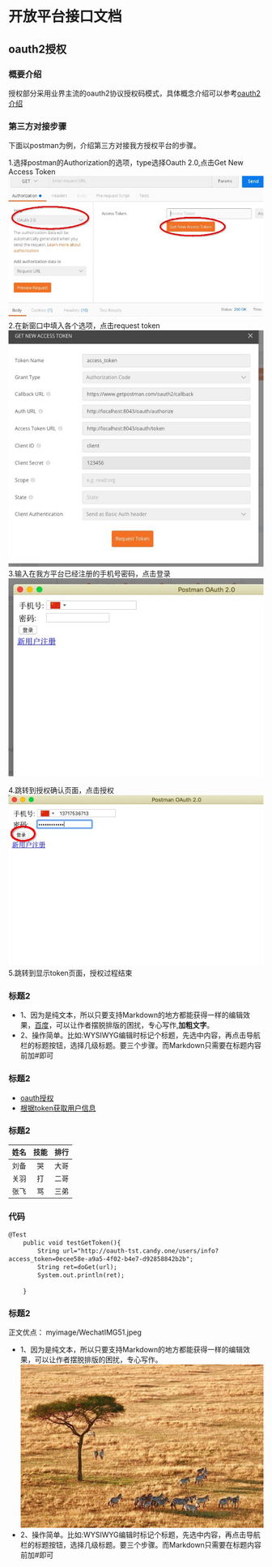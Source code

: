 # 开放平台接口文档

## oauth2授权
### 概要介绍
  授权部分采用业界主流的oauth2协议授权码模式，具体概念介绍可以参考[oauth2介绍](http://www.ruanyifeng.com/blog/2014/05/oauth_2_0.html)  
### 第三方对接步骤
  下面以postman为例，介绍第三方对接我方授权平台的步骤。  
  
  1.选择postman的Authorization的选项，type选择Oauth 2.0,点击Get New Access Token![postman1](myimage/postman1.jpg )  
  2.在新窗口中填入各个选项，点击request token![postman2](myimage/postman2.jpg )  
  3.输入在我方平台已经注册的手机号密码，点击登录![postman3](myimage/postman3.jpg )  
  
  4.跳转到授权确认页面，点击授权![postman4](myimage/postman4.jpg )  
  5.跳转到显示token页面，授权过程结束  

  
### 标题2
* 1、因为是纯文本，所以只要支持Markdown的地方都能获得一样的编辑效果，[百度](http://baidu.com)，可以让作者摆脱排版的困扰，专心写作,**加粗文字**。  
* 2、操作简单。比如:WYSIWYG编辑时标记个标题，先选中内容，再点击导航栏的标题按钮，选择几级标题。要三个步骤。而Markdown只需要在标题内容前加#即可
### 标题2
* [oauth授权](oauth2.md)
* [根据token获取用户信息](user_info.md)
### 标题2
姓名|技能|排行
--|:--:|--:
刘备|哭|大哥
关羽|打|二哥
张飞|骂|三弟

### 代码
```
@Test
    public void testGetToken(){
        String url="http://oauth-tst.candy.one/users/info?access_token=0ecee58e-a9a5-4f02-b4e7-d92858842b2b";
        String ret=doGet(url);
        System.out.println(ret);

    }
```

### 标题2
  正文优点： myimage/WechatIMG51.jpeg   
* 1、因为是纯文本，所以只要支持Markdown的地方都能获得一样的编辑效果，可以让作者摆脱排版的困扰，专心写作。  
![大草原](myimage/WechatIMG51.jpeg "大草原")
* 2、操作简单。比如:WYSIWYG编辑时标记个标题，先选中内容，再点击导航栏的标题按钮，选择几级标题。要三个步骤。而Markdown只需要在标题内容前加#即可


